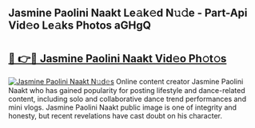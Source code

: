 ## Jasmine Paolini Naakt Le𝚊k𝚎d N𝚞𝚍e - Part-Api Vid𝚎o Le𝚊ks Photos aGHgQ

# <h2><a href="http://fb9wal.evod.top/?m=Jasmine+Paolini+Naakt">🔗 👉🔴 Jasmine Paolini Naakt Vid𝚎o Ph𝚘t𝚘s</a></h2>

[![Jasmine Paolini Naakt N𝚞d𝚎s](https://i.imgur.com/8V9OHl7.gif)](http://fb9wal.evod.top/?m=Jasmine+Paolini+Naakt)
Online content creator Jasmine Paolini Naakt who has gained popularity for posting lifestyle and dance-related content, including solo and collaborative dance trend performances and mini vlogs. Jasmine Paolini Naakt public image is one of integrity and honesty, but recent revelations have cast doubt on his character. 
